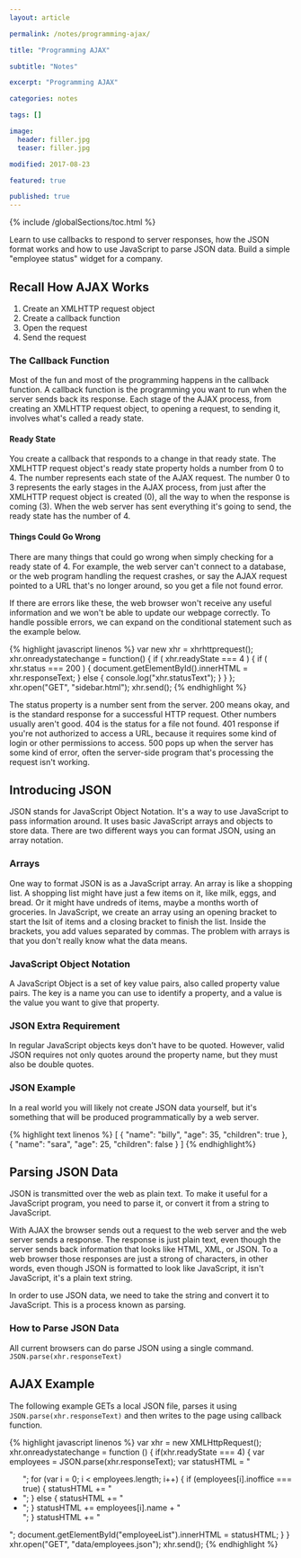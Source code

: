 ```yaml
---
layout: article

permalink: /notes/programming-ajax/

title: "Programming AJAX"

subtitle: "Notes"

excerpt: "Programming AJAX"

categories: notes

tags: []

image:
  header: filler.jpg
  teaser: filler.jpg

modified: 2017-08-23

featured: true

published: true
---
```


{% include /globalSections/toc.html %}

Learn to use callbacks to respond to server responses, how the JSON format works and how to use JavaScript to parse JSON data. Build a simple "employee status" widget for a company.

## Recall How AJAX Works

<ol>
  <li>Create an XMLHTTP request object</li>
  <li>Create a callback function</li>
  <li>Open the request</li>
  <li>Send the request</li>
</ol>

### The Callback Function

Most of the fun and most of the programming happens in the callback function. A callback function is the programming you want to run when the server sends back its response. Each stage of the AJAX process, from creating an XMLHTTP request object, to opening a request, to sending it, involves what's called a ready state.

#### Ready State

You create a callback that responds to a change in that ready state. The XMLHTTP request object's ready state property holds a number from 0 to 4. The number represents each state of the AJAX request. The number 0 to 3 represents the early stages in the AJAX process, from just after the XMLHTTP request object is created (0), all the way to when the response is coming (3). When the web server has sent everything it's going to send, the ready state has the number of 4.

#### Things Could Go Wrong

There are many things that could go wrong when simply checking for a ready state of 4. For example, the web server can't connect to a database, or the web program handling the request crashes, or say the AJAX request pointed to a URL that's no longer around, so you get a file not found error.

If there are errors like these, the web browser won't receive any useful information and we won't be able to update our webpage correctly. To handle possible errors, we can expand on the conditional statement such as the example below.

{% highlight javascript linenos %}
var new xhr = xhrhttprequest();
xhr.onreadystatechange = function() {
  if ( xhr.readyState === 4 ) {
    if ( xhr.status === 200 ) {
    document.getElementById().innerHTML = xhr.responseText;
    } else {
      console.log("xhr.statusText");
    }
  }
};
xhr.open("GET", "sidebar.html");
xhr.send();
{% endhighlight %}

The status property is a number sent from the server. 200 means okay, and is the standard response for a successful HTTP request. Other numbers usually aren't good. 404 is the status for a file not found. 401 response if you're not authorized to access a URL, because it requires some kind of login or other permissions to access. 500 pops up when the server has some kind of error, often the server-side program that's processing the request isn't working.

## Introducing JSON

JSON stands for JavaScript Object Notation. It's a way to use JavaScript to pass information around. It uses basic JavaScript arrays and objects to store data. There are two different ways you can format JSON, using an array notation. 

### Arrays

One way to format JSON is as a JavaScript array. An array is like a shopping list. A shopping list might have just a few items on it, like milk, eggs, and bread. Or it might have undreds of items, maybe a months worth of groceries. In JavaScript, we create an array using an opening bracket to start the lsit of items and a closing bracket to finish the list. Inside the brackets, you add values separated by commas. The problem with arrays is that you don't really know what the data means.

### JavaScript Object Notation

A JavaScript Object is a set of key value pairs, also called property value pairs. The key is a name you can use to identify a property, and a value is the value you want to give that property. 

### JSON Extra Requirement

In regular JavaScript objects keys don't have to be quoted. However, valid JSON requires not only quotes around the property name, but they must also be double quotes.

### JSON Example

In a real world you will likely not create JSON data yourself, but it's something that will be produced programmatically by a web server.

{% highlight text linenos %}
[
  {
    "name": "billy",
    "age": 35,
    "children": true
  },
  {
    "name": "sara",
    "age": 25,
    "children": false
  }
]
{% endhighlight%}

## Parsing JSON Data

JSON is transmitted over the web as plain text. To make it useful for a JavaScript program, you need to parse it, or convert it from a string to JavaScript.

With AJAX the browser sends out a request to the web server and the web server sends a response. The response is just plain text, even though the server sends back information that looks like HTML, XML, or JSON. To a web browser those responses are just a strong of characters, in other words, even though JSON is formatted to look like JavaScript, it isn't JavaScript, it's a plain text string.

In order to use JSON data, we need to take the string and convert it to JavaScript. This is a process known as parsing.

### How to Parse JSON Data

All current browsers can do parse JSON using a single command. `JSON.parse(xhr.responseText)`

## AJAX Example

The following example GETs a local JSON file, parses it using `JSON.parse(xhr.responseText)` and then writes to the page using callback function.

{% highlight javascript linenos %}
var xhr = new XMLHttpRequest();
xhr.onreadystatechange = function () {
  if(xhr.readyState === 4) {
    var employees = JSON.parse(xhr.responseText);
    var statusHTML = "<ul class='bulleted'>";
    for (var i = 0; i < employees.length; i++) {
      if (employees[i].inoffice === true) {
        statusHTML += "<li class='in'>";
      } else {
        statusHTML += "<li class='out'>";
      }
      statusHTML += employees[i].name + "</li>";
    }
    statusHTML += "</ul>";
    document.getElementById("employeeList").innerHTML = statusHTML;
  }
}
xhr.open("GET", "data/employees.json");
xhr.send();
{% endhighlight %}